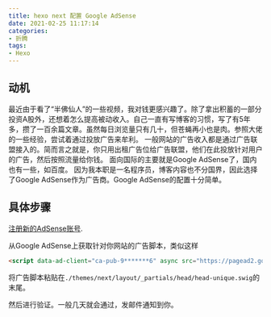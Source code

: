 ```yaml
---
title: hexo next 配置 Google AdSense
date: 2021-02-25 11:17:14
categories:
- 折腾
tags:
- Hexo
---
```


## 动机

最近由于看了“半佛仙人”的一些视频，我对钱更感兴趣了。除了拿出积蓄的一部分投资A股外，还想着怎么提高被动收入。自己一直有写博客的习惯，写了有5年多，攒了一百余篇文章。虽然每日浏览量只有几十，但苍蝇再小也是肉。参照大佬的一些经验，尝试着通过投放广告来牟利。
一般网站的广告收入都是通过广告联盟接入的。简而言之就是，你只用出租广告位给广告联盟，他们在此投放针对用户的广告，然后按照流量给你钱。
面向国际的主要就是Google AdSense了，国内也有一些，如百度。
因为我本职是一名程序员，博客内容也不分国界，因此选择了Google AdSense作为广告商。Google AdSense的配置十分简单。

## 具体步骤

[注册新的AdSense账号](https://www.google.com/adsense/).

从Google AdSense上获取针对你网站的广告脚本，类似这样

```html
<script data-ad-client="ca-pub-9*******6" async src="https://pagead2.googlesyndication.com/pagead/js/adsbygoogle.js"></script>
```

将广告脚本粘贴在`./themes/next/layout/_partials/head/head-unique.swig`的末尾。

然后进行验证。一般几天就会通过，发邮件通知到你。
